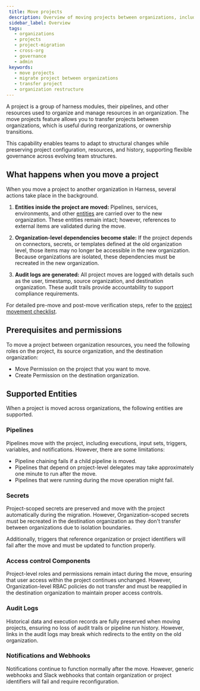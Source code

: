 ```yaml
---
 title: Move projects 
 description: Overview of moving projects between organizations, including prerequisites, limitations, and how to request or perform a move.
 sidebar_label: Overview
 tags:
   - organizations
   - projects
   - project-migration
   - cross-org
   - governance
   - admin
 keywords:
   - move projects
   - migrate project between organizations
   - transfer project
   - organization restructure
---
```


A project is a group of harness modules, their pipelines, and other resources used to organize and manage resources in an organization. The move projects feature allows you to transfer projects between organizations, which is useful during reorganizations, or ownership transitions.

This capability enables teams to adapt to structural changes while preserving project configuration, resources, and history, supporting flexible governance across evolving team structures.

## What happens when you move a project 

When you move a project to another organization in Harness, several actions take place in the background.

1. **Entities inside the project are moved:** Pipelines, services, environments, and other [entities](#supported-entities) are carried over to the new organization. These entities remain intact; however, references to external items are validated during the move.

2. **Organization-level dependencies become stale:** If the project depends on connectors, secrets, or templates defined at the old organization level, those items may no longer be accessible in the new organization. Because organizations are isolated, these dependencies must be recreated in the new organization.

3. **Audit logs are generated:** All project moves are logged with details such as the user, timestamp, source organization, and destination organization. These audit trails provide accountability to support compliance requirements.

For detailed pre-move and post-move verification steps, refer to the [project movement checklist](project-movement-checklist.md).

## Prerequisites and permissions

To move a project between organization resources, you need the following roles on the project, its source organization, and the destination organization:

- Move Permission on the project that you want to move.
- Create Permission on the destination organization.

## Supported Entities

When a project is moved across organizations, the following entities are supported.

### Pipelines
  
Pipelines move with the project, including executions, input sets, triggers, variables, and notifications. However, there are some limitations:

  - Pipeline chaining fails if a child pipeline is moved.
  - Pipelines that depend on project-level delegates may take approximately one minute to run after the move.
  - Pipelines that were running during the move operation might fail.

### Secrets

Project-scoped secrets are preserved and move with the project automatically during the migration. However, Organization-scoped secrets must be recreated in the destination organization as they don't transfer between organizations due to isolation boundaries.

Additionally, triggers that reference organization or project identifiers will fail after the move and must be updated to function properly.

### Access control Components

Project-level roles and permissions remain intact during the move, ensuring that user access within the project continues unchanged. However, Organization-level RBAC policies do not transfer and must be reapplied in the destination organization to maintain proper access controls.

### Audit Logs

Historical data and execution records are fully preserved when moving projects, ensuring no loss of audit trails or pipeline run history. However, links in the audit logs may break which redirects to the entity on the old organization. 

### Notifications and Webhooks

Notifications continue to function normally after the move. However, generic webhooks and Slack webhooks that contain organization or project identifiers will fail and require reconfiguration. 